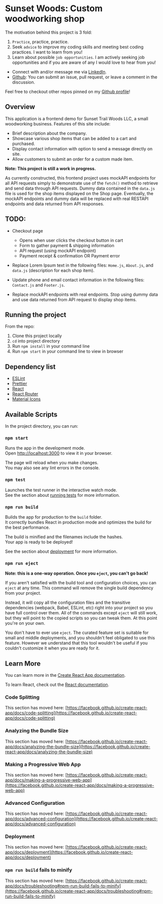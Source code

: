 # Sunset Woods: Custom woodworking shop

The motivation behind this project is 3 fold:
1. `Practice`, practice, practice.
2. Seek `advice` to improve my coding skills and meeting best coding practices. I want to learn from you!
4. Learn about possible `job opportunities`. I am actively seeking job opportunities and if you are aware of any I would love to hear from you!

  - Connect with and/or message me via [LinkedIn](https://www.linkedin.com/in/austin-carman/).
  - [Github](https://github.com/austin-carman/sunset-woods): You can submit an issue, pull request, or leave a comment in the discussion.
  
Feel free to checkout other repos pinned on my [Github profile](https://github.com/austin-carman/)!

## Overview

This application is a frontend demo for Sunset Trail Woods LLC, a small woodworking business. Features of this site include:
  - Brief description about the company.
  - Showcase various shop items that can be added to a cart and purchased.
  - Display contact information with option to send a message directly on site.
  - Allow customers to submit an order for a custom made item.

**Note: This project is still a work in progress.**

As currently constructed, this frontend project uses mockAPI endpoints for all API requests simply to demonstrate use of the `fetch()` method to retrieve and send data through API requests. Dummy data contained in the `data.js` file is used for the shop items displayed on the Shop page.  Eventually, the mockAPI endpoints and dummy data will be replaced with real RESTAPI endpoints and data returned from API responses.

## TODO:

- Checkout page
  - Opens when user clicks the checkout button in cart
  - Form to gather payment & shipping information
  - API request (using mockAPI endpoint)
  - Payment receipt & confirmation OR Payment error

- Replace Lorem Ipsum text in the following files: `Home.js`, `About.js`, and `data.js` (description for each shop item).

- Update phone and email contact information in the following files: `Contact.js` and `Footer.js`.

- Replace mockAPI endpoints with real endpoints. Stop using dummy data and use data returned from API request to display shop items.

## Running the project

From the repo:
  1. Clone this project locally
  2. `cd` into project directory
  2. Run `npm install` in your command line
  3. Run `npm start` in your command line to view in browser

## Dependency list

- [ESLint](https://eslint.org/)
- [Prettier](https://prettier.io/)
- [React](https://react.dev/)
- [React Router](https://reactrouter.com/en/main)
- [Material Icons](https://mui.com/material-ui/material-icons/)

## Available Scripts

In the project directory, you can run:

### `npm start`

Runs the app in the development mode.\
Open [http://localhost:3000](http://localhost:3000) to view it in your browser.

The page will reload when you make changes.\
You may also see any lint errors in the console.

### `npm test`

Launches the test runner in the interactive watch mode.\
See the section about [running tests](https://facebook.github.io/create-react-app/docs/running-tests) for more information.

### `npm run build`

Builds the app for production to the `build` folder.\
It correctly bundles React in production mode and optimizes the build for the best performance.

The build is minified and the filenames include the hashes.\
Your app is ready to be deployed!

See the section about [deployment](https://facebook.github.io/create-react-app/docs/deployment) for more information.

### `npm run eject`

**Note: this is a one-way operation. Once you `eject`, you can't go back!**

If you aren't satisfied with the build tool and configuration choices, you can `eject` at any time. This command will remove the single build dependency from your project.

Instead, it will copy all the configuration files and the transitive dependencies (webpack, Babel, ESLint, etc) right into your project so you have full control over them. All of the commands except `eject` will still work, but they will point to the copied scripts so you can tweak them. At this point you're on your own.

You don't have to ever use `eject`. The curated feature set is suitable for small and middle deployments, and you shouldn't feel obligated to use this feature. However we understand that this tool wouldn't be useful if you couldn't customize it when you are ready for it.

## Learn More

You can learn more in the [Create React App documentation](https://facebook.github.io/create-react-app/docs/getting-started).

To learn React, check out the [React documentation](https://reactjs.org/).

### Code Splitting

This section has moved here: [https://facebook.github.io/create-react-app/docs/code-splitting](https://facebook.github.io/create-react-app/docs/code-splitting)

### Analyzing the Bundle Size

This section has moved here: [https://facebook.github.io/create-react-app/docs/analyzing-the-bundle-size](https://facebook.github.io/create-react-app/docs/analyzing-the-bundle-size)

### Making a Progressive Web App

This section has moved here: [https://facebook.github.io/create-react-app/docs/making-a-progressive-web-app](https://facebook.github.io/create-react-app/docs/making-a-progressive-web-app)

### Advanced Configuration

This section has moved here: [https://facebook.github.io/create-react-app/docs/advanced-configuration](https://facebook.github.io/create-react-app/docs/advanced-configuration)

### Deployment

This section has moved here: [https://facebook.github.io/create-react-app/docs/deployment](https://facebook.github.io/create-react-app/docs/deployment)

### `npm run build` fails to minify

This section has moved here: [https://facebook.github.io/create-react-app/docs/troubleshooting#npm-run-build-fails-to-minify](https://facebook.github.io/create-react-app/docs/troubleshooting#npm-run-build-fails-to-minify)
